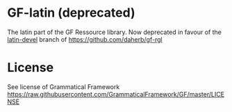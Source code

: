 GF-latin (deprecated)
========

The latin part of the GF Ressource library. Now deprecated in favour of the
[latin-devel](https://github.com/daherb/gf-rgl/tree/latin-devel) branch of https://github.com/daherb/gf-rgl

License
=======
See license of Grammatical Framework 
https://raw.githubusercontent.com/GrammaticalFramework/GF/master/LICENSE
